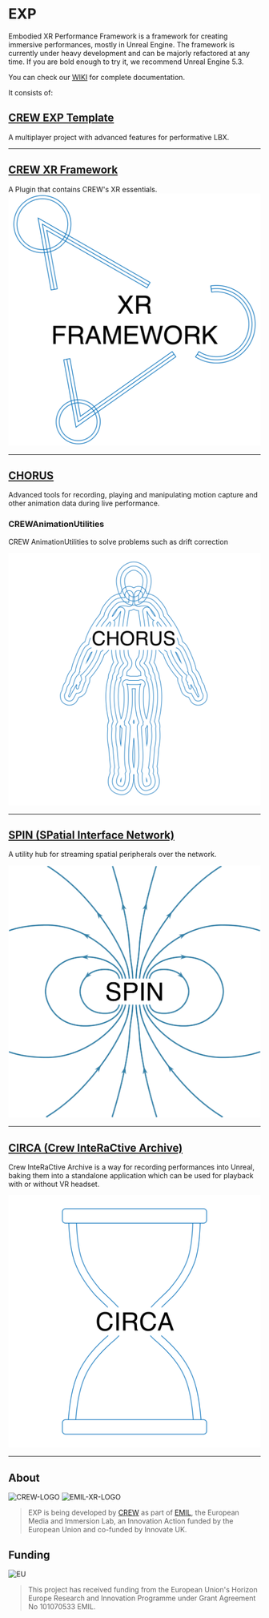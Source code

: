 # EXP
Embodied XR Performance Framework is a framework for creating immersive performances, mostly in Unreal Engine.
The framework is currently under heavy development and can be majorly refactored at any time.
If you are bold enough to try it, we recommend Unreal Engine 5.3.


You can check our [WIKI](https://github.com/CREW-Brussels/EXP/wiki) for complete documentation.

It consists of:

## [CREW EXP Template](https://github.com/CREW-Brussels/CREWNetworkFramework)


A multiplayer project with advanced features for performative LBX.


***

## [CREW XR Framework](https://github.com/CREW-Brussels/CREWXRFramework)
A Plugin that contains CREW's XR essentials.
<img src=".doc/img/XRFramework_logo_white.png" alt="drawing" width="600">


***

## [CHORUS](https://github.com/CREW-Brussels/CHORUS)

Advanced tools for recording, playing and manipulating motion capture and other animation data during live performance.

### CREWAnimationUtilities
CREW AnimationUtilities to solve problems such as drift correction



<img src=".doc/img/Chorus_logo_white.png" alt="drawing" width="600">

***

## [SPIN (SPatial Interface Network)](https://github.com/CREW-Brussels/SPIN)

A utility hub for streaming spatial peripherals over the network.

<img src=".doc/img/spin_logo_white.png" alt="drawing" width="600">


***

## [CIRCA (Crew InteRaCtive Archive)](https://github.com/CREW-Brussels/CIRCAPlayer)



Crew InteRaCtive Archive is a way for recording performances into Unreal, baking them into a standalone application which can be used for playback with or without VR headset.

<img src=".doc/img/Circa_logo_white.png" alt="drawing" width="600">

***



## About
<img src="https://github.com/user-attachments/assets/bc9dba6e-2478-4d09-86ca-c735ae73f21b" alt="CREW-LOGO" width="130"/>  
<img src="https://emil-xr.eu/wp-content/uploads/2022/10/logo_emil-272x300.png)" alt="EMIL-XR-LOGO" width="100"/>

>EXP is being developed by [CREW](http://crew.brussels) as part of [EMIL](https://emil-xr.eu/), the European Media and Immersion Lab, an Innovation Action funded by the European Union and co-funded by Innovate UK. 

## Funding
<img src="https://emil-xr.eu/wp-content/uploads/2022/10/EN-Funded-by-the-EU-POS-1024x215.png)" alt="EU" height="100"/>

>This project has received funding from the European Union's Horizon Europe Research and Innovation Programme under Grant Agreement No 101070533 EMIL.
